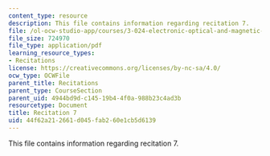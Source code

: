 ```yaml
---
content_type: resource
description: This file contains information regarding recitation 7.
file: /ol-ocw-studio-app/courses/3-024-electronic-optical-and-magnetic-properties-of-materials-spring-2013/44f62a212661d045fab260e1cb5d6139_MIT3_024S13_2012rec7.pdf
file_size: 724970
file_type: application/pdf
learning_resource_types:
- Recitations
license: https://creativecommons.org/licenses/by-nc-sa/4.0/
ocw_type: OCWFile
parent_title: Recitations
parent_type: CourseSection
parent_uid: 4944bd9d-c145-19b4-4f0a-988b23c4ad3b
resourcetype: Document
title: Recitation 7
uid: 44f62a21-2661-d045-fab2-60e1cb5d6139
---
```

This file contains information regarding recitation 7.